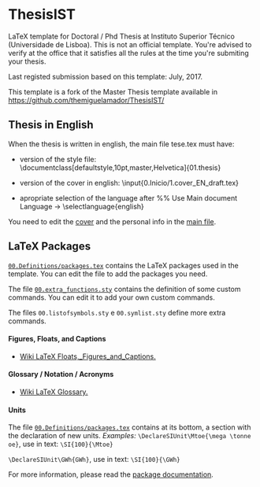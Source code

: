 ThesisIST
=========

LaTeX template for Doctoral / Phd Thesis at Instituto Superior Técnico (Universidade de Lisboa). This is not an official template. You're advised to verify at the office that it satisfies all the rules at the time you're submiting your thesis.

Last registed submission based on this template: July, 2017.

This template is a fork of the Master Thesis template available in
https://github.com/themiguelamador/ThesisIST/


Thesis in English
----------------

When the thesis is written in english, the main file tese.tex must have:

* version of the style file: \documentclass[defaultstyle,10pt,master,Helvetica]{01.thesis}

* version of the cover in english: \input{0.Inicio/1.cover_EN_draft.tex}

* apropriate selection of the language after %% Use Main document Language -> \selectlanguage{english}

You need to edit the [cover](https://github.com/FilipeMar/ThesisIST/blob/master/0.Inicio/1.cover_EN_draft.tex) and the personal info in the [main file](https://github.com/FilipeMar/ThesisIST/blob/master/tese.tex).

LaTeX Packages
--------------

[`00.Definitions/packages.tex`](https://github.com/FilipeMar/ThesisIST/blob/master/00.Definitions/packages.tex) contains the LaTeX packages used in the template.
You can edit the file to add the packages you need.

The file [`00.extra_functions.sty`](https://github.com/FilipeMar/ThesisIST/blob/master/00.extra_functions.sty) contains the definition of some custom commands.
You can edit it to add your own custom commands.

The files `00.listofsymbols.sty` e `00.symlist.sty` define more extra commands.

#### Figures, Floats, and Captions

* [Wiki LaTeX Floats,_Figures_and_Captions.](https://en.wikibooks.org/wiki/LaTeX/Floats,_Figures_and_Captions)


#### Glossary / Notation / Acronyms

* [Wiki LaTeX Glossary.](https://en.wikibooks.org/wiki/LaTeX/Glossary)

#### Units

The file [`00.Definitions/packages.tex`](https://github.com/FilipeMar/ThesisIST/blob/master/00.Definitions/packages.tex) contains at its bottom, a section with the declaration of new units.
*Examples:*
`\DeclareSIUnit\Mtoe{\mega \tonne oe}`, use in text: `\SI{100}{\Mtoe}`

`\DeclareSIUnit\GWh{GWh}`, use in text: `\SI{100}{\GWh}`

For more information, please read the [package documentation](ftp://ftp.dante.de/ctan%3A/macros/latex/exptl/siunitx/siunitx.pdf).